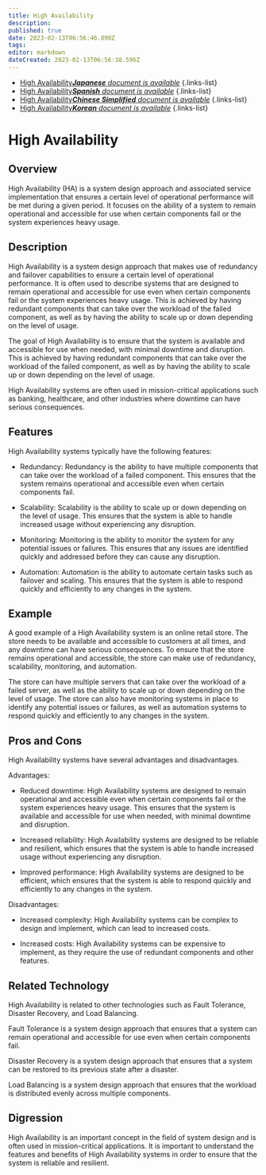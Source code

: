 ```yaml
---
title: High Availability
description: 
published: true
date: 2023-02-13T06:56:46.890Z
tags: 
editor: markdown
dateCreated: 2023-02-13T06:56:38.596Z
---
```


- [High Availability***Japanese** document is available*](/ja/Knowledge-base/Dictionary/high-availability)
{.links-list}
- [High Availability***Spanish** document is available*](/es/Knowledge-base/Dictionary/high-availability)
{.links-list}
- [High Availability***Chinese Simplified** document is available*](/zh/Knowledge-base/Dictionary/high-availability)
{.links-list}
- [High Availability***Korean** document is available*](/ko/Knowledge-base/Dictionary/high-availability)
{.links-list}


# High Availability

## Overview
High Availability (HA) is a system design approach and associated service implementation that ensures a certain level of operational performance will be met during a given period. It focuses on the ability of a system to remain operational and accessible for use when certain components fail or the system experiences heavy usage.

## Description
High Availability is a system design approach that makes use of redundancy and failover capabilities to ensure a certain level of operational performance. It is often used to describe systems that are designed to remain operational and accessible for use even when certain components fail or the system experiences heavy usage. This is achieved by having redundant components that can take over the workload of the failed component, as well as by having the ability to scale up or down depending on the level of usage.

The goal of High Availability is to ensure that the system is available and accessible for use when needed, with minimal downtime and disruption. This is achieved by having redundant components that can take over the workload of the failed component, as well as by having the ability to scale up or down depending on the level of usage.

High Availability systems are often used in mission-critical applications such as banking, healthcare, and other industries where downtime can have serious consequences.

## Features
High Availability systems typically have the following features:

- Redundancy: Redundancy is the ability to have multiple components that can take over the workload of a failed component. This ensures that the system remains operational and accessible even when certain components fail.

- Scalability: Scalability is the ability to scale up or down depending on the level of usage. This ensures that the system is able to handle increased usage without experiencing any disruption.

- Monitoring: Monitoring is the ability to monitor the system for any potential issues or failures. This ensures that any issues are identified quickly and addressed before they can cause any disruption.

- Automation: Automation is the ability to automate certain tasks such as failover and scaling. This ensures that the system is able to respond quickly and efficiently to any changes in the system.

## Example
A good example of a High Availability system is an online retail store. The store needs to be available and accessible to customers at all times, and any downtime can have serious consequences. To ensure that the store remains operational and accessible, the store can make use of redundancy, scalability, monitoring, and automation.

The store can have multiple servers that can take over the workload of a failed server, as well as the ability to scale up or down depending on the level of usage. The store can also have monitoring systems in place to identify any potential issues or failures, as well as automation systems to respond quickly and efficiently to any changes in the system.

## Pros and Cons
High Availability systems have several advantages and disadvantages.

Advantages:

- Reduced downtime: High Availability systems are designed to remain operational and accessible even when certain components fail or the system experiences heavy usage. This ensures that the system is available and accessible for use when needed, with minimal downtime and disruption.

- Increased reliability: High Availability systems are designed to be reliable and resilient, which ensures that the system is able to handle increased usage without experiencing any disruption.

- Improved performance: High Availability systems are designed to be efficient, which ensures that the system is able to respond quickly and efficiently to any changes in the system.

Disadvantages:

- Increased complexity: High Availability systems can be complex to design and implement, which can lead to increased costs.

- Increased costs: High Availability systems can be expensive to implement, as they require the use of redundant components and other features.

## Related Technology
High Availability is related to other technologies such as Fault Tolerance, Disaster Recovery, and Load Balancing.

Fault Tolerance is a system design approach that ensures that a system can remain operational and accessible for use even when certain components fail.

Disaster Recovery is a system design approach that ensures that a system can be restored to its previous state after a disaster.

Load Balancing is a system design approach that ensures that the workload is distributed evenly across multiple components.

## Digression
High Availability is an important concept in the field of system design and is often used in mission-critical applications. It is important to understand the features and benefits of High Availability systems in order to ensure that the system is reliable and resilient.